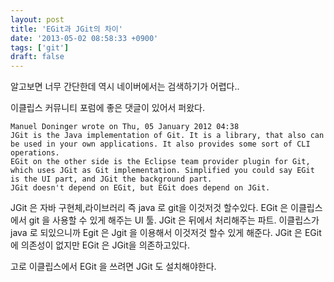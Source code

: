 ```yaml
---
layout: post
title: 'EGit과 JGit의 차이'
date: '2013-05-02 08:58:33 +0900'
tags: ['git']
draft: false
---
```


알고보면 너무 간단한데 역시 네이버에서는 검색하기가 어렵다..

이클립스 커뮤니티 포럼에 좋은 댓글이 있어서 퍼왔다.

```
Manuel Doninger wrote on Thu, 05 January 2012 04:38
JGit is the Java implementation of Git. It is a library, that also can be used in your own applications. It also provides some sort of CLI operations.
EGit on the other side is the Eclipse team provider plugin for Git, which uses JGit as Git implementation. Simplified you could say EGit is the UI part, and JGit the background part.
JGit doesn't depend on EGit, but EGit does depend on JGit.
```

JGit 은 자바 구현체,라이브러리 즉 java 로 git을 이것저것 할수있다.
EGit 은 이클립스에서 git 을 사용할 수 있게 해주는 UI 툴. JGit 은 뒤에서 처리해주는 파트.
이클립스가 java 로 되있으니까 Egit 은 Jgit 을 이용해서 이것저것 할수 있게 해준다.
JGit 은 EGit 에 의존성이 없지만 EGit 은 JGit을 의존하고있다.

고로 이클립스에서 EGit 을 쓰려면 JGit 도 설치해야한다.
